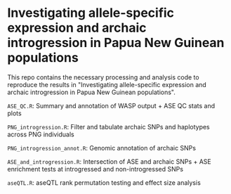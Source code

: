 # Investigating allele-specific expression and archaic introgression in Papua New Guinean populations
This repo contains the necessary processing and analysis code to reproduce the results in "Investigating allele-specific expression and archaic introgression in Papua New Guinean populations".

`ASE_QC.R`: Summary and annotation of WASP output + ASE QC stats and plots

`PNG_introgression.R`: Filter and tabulate archaic SNPs and haplotypes across PNG individuals

`PNG_introgression_annot.R`: Genomic annotation of archaic SNPs

`ASE_and_introgression.R`: Intersection of ASE and archaic SNPs + ASE enrichment tests at introgressed and non-introgressed SNPs

`aseQTL.R`: aseQTL rank permutation testing and effect size analysis
